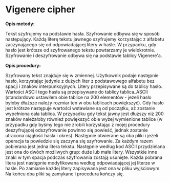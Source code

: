 # Vigenere cipher

__Opis metody:__

Tekst szyfrujemy na podstawie hasła. Szyfrowanie odbywa się w sposób następujący. Każdą literę tekstu jawnego szyfrujemy
 korzystając z alfabetu zaczynającego się od odpowiadającej litery w haśle. W przypadku, gdy hasło jest krótsze od
 szyfrowanego tekstu powtarzamy je wielokrotnie.
Szyfrowanie i deszyfrowanie odbywa się na podstawie tablicy Vigenere'a.

__Opis procedury:__ 

Szyfrowany tekst znajduje się w zmiennej. Użytkownik podaje następnie hasło, korzystając jedynie z dużych liter z
podstawowego alfabetu bez spacji i znaków interpunkcyjnych. Litery przepisywane są do tablicy hasło. Wartości ASCII
tego hasła są przepisywane do tablicy tablica_ASCII (standardowo ustawiłem obie tablice na 200 elementów - jeżeli hasło
byłoby dłuższe należy rozmiar ten w obu tablicach powiększyć). Gdy hasło jest krótsze następuje wartości wstawiane są
od początku, aż zostanie wypełniona cała tablica. W przypadku gdy tekst jawny jest dłuższy niż 200 znaków należałoby
również powiększyć obie wyżej wymienione tablice (w przypadku gdy byśmy tego nie zrobili korzystając z mojej procedury
deszyfrującej odszyfrowanie powinno się powieść, jednak zostanie utracona ciągłość hasła i okres). Następnie otwierane
są oba pliki i jeżeli operacja ta powiedzie się zaczyna się szyfrowanie. Za każdym razem pobierana jest jedna litera
tekstu. Następnie według kod ASCII przydzielana jest ona do dwóch możliwych grup: duże lub małe litery. Wszystkie inne
znaki w tym spacja podczas szyfrowania zostają usunięte. Każda pobrana litera jest następnie modyfikowana według
odpowiadającej jej literze w haśle. Po zamianie każdej litery zapisywana jest ona w pliku wyjściowym. Na końcu oba pliki
są zamykane i procedura kończy się.